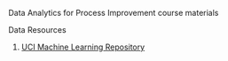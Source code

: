 Data Analytics for Process Improvement course materials

Data Resources
1. [UCI Machine Learning Repository](https://archive.ics.uci.edu/ml/index.php)
